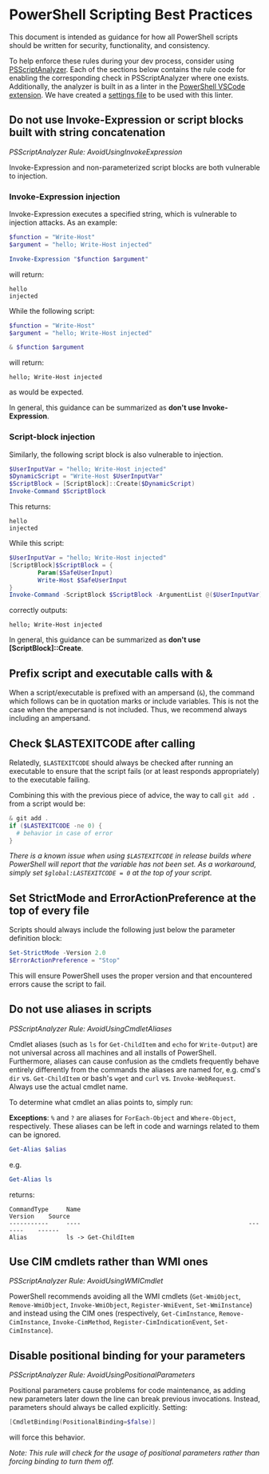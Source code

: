 # PowerShell Scripting Best Practices

This document is intended as guidance for how all PowerShell scripts should be written for security, functionality, and consistency.

To help enforce these rules during your dev process, consider using [PSScriptAnalyzer](https://github.com/PowerShell/PSScriptAnalyzer). Each of the sections below contains the rule code for enabling the corresponding check in PSScriptAnalyzer where one exists. Additionally, the analyzer is built in as a linter in the [PowerShell VSCode extension](https://marketplace.visualstudio.com/items?itemName=ms-vscode.PowerShell). We have created a [settings file](/eng/common/PSScriptAnalyzer.psd1) to be used with this linter.

## Do not use Invoke-Expression or script blocks built with string concatenation

*PSScriptAnalyzer Rule: AvoidUsingInvokeExpression*

Invoke-Expression and non-parameterized script blocks are both vulnerable to injection.

### Invoke-Expression injection

Invoke-Expression executes a specified string, which is vulnerable to injection attacks. As an example:

```powershell
$function = "Write-Host"
$argument = "hello; Write-Host injected"

Invoke-Expression "$function $argument"
```

will return:

```console
hello
injected
```

While the following script:

```powershell
$function = "Write-Host"
$argument = "hello; Write-Host injected"

& $function $argument
```

will return:

```console
hello; Write-Host injected
```

as would be expected.

In general, this guidance can be summarized as **don't use Invoke-Expression**.

### Script-block injection

Similarly, the following script block is also vulnerable to injection.

```powershell
$UserInputVar = "hello; Write-Host injected"
$DynamicScript = "Write-Host $UserInputVar"
$ScriptBlock = [ScriptBlock]::Create($DynamicScript)
Invoke-Command $ScriptBlock
```

This returns:

```console
hello
injected
```

While this script:

```powershell
$UserInputVar = "hello; Write-Host injected"
[ScriptBlock]$ScriptBlock = {
        Param($SafeUserInput)
        Write-Host $SafeUserInput
}
Invoke-Command -ScriptBlock $ScriptBlock -ArgumentList @($UserInputVar)
```

correctly outputs:

```console
hello; Write-Host injected
```

In general, this guidance can be summarized as **don't use [ScriptBlock]::Create**.

## Prefix script and executable calls with &

When a script/executable is prefixed with an ampersand (`&`), the command which follows can be in quotation marks or include variables. This is not the case when the ampersand is not included. Thus, we recommend always including an ampersand.

## Check $LASTEXITCODE after calling

Relatedly, `$LASTEXITCODE` should always be checked after running an executable to ensure that the script fails (or at least responds appropriately) to the executable failing.

Combining this with the previous piece of advice, the way to call `git add .` from a script would be:

```powershell
& git add .
if ($LASTEXITCODE -ne 0) {
  # behavior in case of error
}
```

*There is a known issue when using `$LASTEXITCODE` in release builds where PowerShell will report that the variable has not been set. As a workaround, simply set `$global:LASTEXITCODE = 0` at the top of your script.*

## Set StrictMode and ErrorActionPreference at the top of every file

Scripts should always include the following just below the parameter definition block:

```powershell
Set-StrictMode -Version 2.0
$ErrorActionPreference = "Stop"
```

This will ensure PowerShell uses the proper version and that encountered errors cause the script to fail.

## Do not use aliases in scripts

*PSScriptAnalyzer Rule: AvoidUsingCmdletAliases*

Cmdlet aliases (such as `ls` for `Get-ChildItem` and `echo` for `Write-Output`) are not universal across all machines and all installs of PowerShell. Furthermore, aliases can cause confusion as the cmdlets frequently behave entirely differently from the commands the aliases are named for, e.g. cmd's `dir` vs. `Get-ChildItem` or bash's `wget` and `curl` vs. `Invoke-WebRequest`. Always use the actual cmdlet name.

To determine what cmdlet an alias points to, simply run:

**Exceptions**: `%` and `?` are aliases for `ForEach-Object` and `Where-Object`, respectively. These aliases can be left in code and warnings related to them can be ignored.

```powershell
Get-Alias $alias
```

e.g.

```powershell
Get-Alias ls
```

returns:

```console
CommandType     Name                                               Version    Source
-----------     ----                                               -------    ------
Alias           ls -> Get-ChildItem
```

## Use CIM cmdlets rather than WMI ones

*PSScriptAnalyzer Rule: AvoidUsingWMICmdlet*

PowerShell recommends avoiding all the WMI cmdlets (`Get-WmiObject`, `Remove-WmiObject`, `Invoke-WmiObject`, `Register-WmiEvent`, `Set-WmiInstance`) and instead using the CIM ones (respectively, `Get-CimInstance`, `Remove-CimInstance`, `Invoke-CimMethod`, `Register-CimIndicationEvent`, `Set-CimInstance`).

## Disable positional binding for your parameters

*PSScriptAnalyzer Rule: AvoidUsingPositionalParameters*

Positional parameters cause problems for code maintenance, as adding new parameters later down the line can break previous invocations. Instead, parameters should always be called explicitly. Setting:

```powershell
[CmdletBinding(PositionalBinding=$false)]
```

will force this behavior.

*Note: This rule will check for the usage of positional parameters rather than forcing binding to turn them off.*